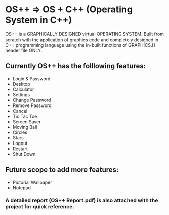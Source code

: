 # OS++ => OS + C++ (Operating System in C++)

OS++ is a GRAPHICALLY DESIGNED virtual OPERATING SYSTEM. Built from scratch with the application of graphics code and completely designed in C++ programming language using the in-built functions of GRAPHICS.H header file ONLY.

## Currently OS++ has the folllowing features:

* Login & Password
* Desktop
* Calculator
* Settings
* Change Password
* Remove Password
* Cancel
* Tic Tac Toe
* Screen Saver
* Moving Ball
* Circles
* Stars
* Logout
* Restart
* Shut Down

## Future scope to add more features:
 
* Pictorial Wallpaper
* Notepad

### A detailed report (OS++ Report.pdf) is also attached with the project for quick reference.
